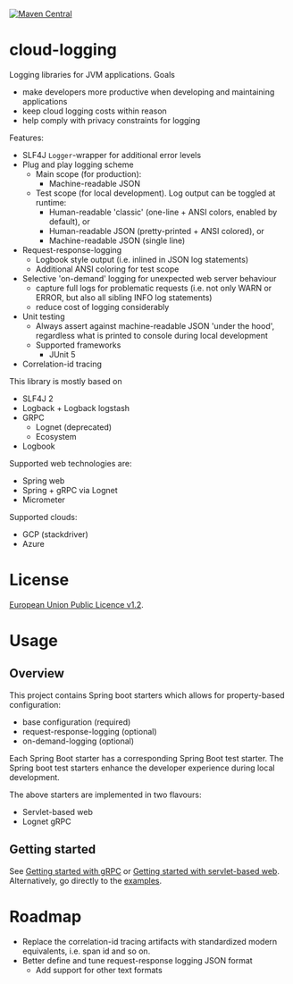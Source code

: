 [![Maven Central](https://img.shields.io/maven-central/v/no.entur.logging.cloud/api.svg)](https://mvnrepository.com/artifact/no.entur.logging.cloud)

# cloud-logging
Logging libraries for JVM applications. Goals

 * make developers more productive when developing and maintaining applications
 * keep cloud logging costs within reason
 * help comply with privacy constraints for logging

Features:

 * SLF4J `Logger`-wrapper for additional error levels
 * Plug and play logging scheme
   * Main scope (for production):
     * Machine-readable JSON
   * Test scope (for local development). Log output can be toggled at runtime:
     * Human-readable 'classic' (one-line + ANSI colors, enabled by default), or
     * Human-readable JSON (pretty-printed + ANSI colored), or
     * Machine-readable JSON (single line)
 * Request-response-logging
     * Logbook style output (i.e. inlined in JSON log statements)
     * Additional ANSI coloring for test scope
 * Selective 'on-demand' logging for unexpected web server behaviour
     * capture full logs for problematic requests (i.e. not only WARN or ERROR, but also all sibling INFO log statements)
     * reduce cost of logging considerably
 * Unit testing
   * Always assert against machine-readable JSON 'under the hood', regardless what is printed to console during local development
   * Supported frameworks
     * JUnit 5
 * Correlation-id tracing

This library is mostly based on

 * SLF4J 2
 * Logback + Logback logstash
 * GRPC
   * Lognet (deprecated)
   * Ecosystem
 * Logbook

Supported web technologies are:

 * Spring web
 * Spring + gRPC via Lognet
 * Micrometer

Supported clouds:

 * GCP (stackdriver)
 * Azure

# License
[European Union Public Licence v1.2](https://eupl.eu/).

# Usage

## Overview
This project contains Spring boot starters which allows for property-based configuration:

 * base configuration (required)
 * request-response-logging (optional)
 * on-demand-logging (optional)

Each Spring Boot starter has a corresponding Spring Boot test starter. The Spring boot test starters enhance the developer experience during local development. 

The above starters are implemented in two flavours:

 * Servlet-based web
 * Lognet gRPC

## Getting started
See [Getting started with gRPC](guides/gRPC.md) or [Getting started with servlet-based web](guides/web.md). Alternatively, go directly to the [examples](examples).

# Roadmap

 * Replace the correlation-id tracing artifacts with standardized modern equivalents, i.e. span id and so on.
 * Better define and tune request-response logging JSON format
    * Add support for other text formats
    
 



